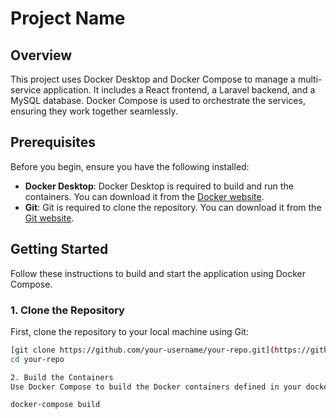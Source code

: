 # Project Name

## Overview

This project uses Docker Desktop and Docker Compose to manage a multi-service application. It includes a React frontend, a Laravel backend, and a MySQL database. Docker Compose is used to orchestrate the services, ensuring they work together seamlessly.

## Prerequisites

Before you begin, ensure you have the following installed:

- **Docker Desktop**: Docker Desktop is required to build and run the containers. You can download it from the [Docker website](https://www.docker.com/products/docker-desktop).
- **Git**: Git is required to clone the repository. You can download it from the [Git website](https://git-scm.com/downloads).

## Getting Started

Follow these instructions to build and start the application using Docker Compose.

### 1. Clone the Repository

First, clone the repository to your local machine using Git:

```bash
[git clone https://github.com/your-username/your-repo.git](https://github.com/manuelMarkDenver/reactjs-laravel-sql-app.git)
cd your-repo

2. Build the Containers
Use Docker Compose to build the Docker containers defined in your docker-compose.yml file:

docker-compose build
